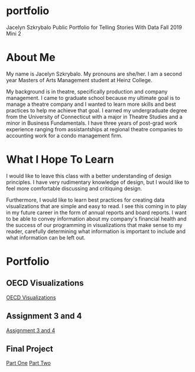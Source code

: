 # portfolio
Jacelyn Szkrybalo
Public Portfolio for Telling Stories With Data Fall 2019 Mini 2

# About Me
My name is Jacelyn Szkrybalo. My pronouns are she/her. I am a second year Masters of Arts Management student at Heinz College. 

My background is in theatre, specifically production and company management. I came to graduate school because my ultimate goal is to manage a theatre company and I wanted to learn more skills and best practices to help me achieve that goal. I earned my undergraduate degree from the University of Connecticut with a major in Theatre Studies and a minor in Business Fundamentals. I have three years of post-grad work experience ranging from assistantships at regional theatre companies to accounting work for a condo management firm. 

# What I Hope To Learn
I would like to leave this class with a better understanding of design principles. I have very rudimentary knowledge of design, but I would like to feel more comfortable discussing and critiquing design. 

Furthermore, I would like to learn best practices for creating data visualizations that are simple and easy to read. I see this coming in to play in my future career in the form of annual reports and board reports. I want to be able to convey information about my company's financial health and the success of our programming in visualizations that make sense to my reader, carefully determining what information is important to include and what information can be left out. 

# Portfolio

## OECD Visualizations
[OECD Visualizations](/OECD.md)

## Assignment 3 and 4
[Assignment 3 and 4](/Assignment3.md)

## Final Project
[Part One](/Final_project.md)
[Part Two](/Final_Project_2.md)




